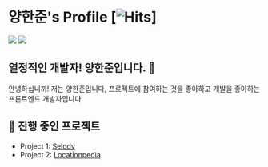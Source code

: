 # 양한준's Profile [![Hits](https://hits.seeyoufarm.com/api/count/incr/badge.svg?url=https%3A%2F%2Fgithub.com%2F97970z&count_bg=%2379C83D&title_bg=%23555555&icon=&icon_color=%23E7E7E7&title=hits&edge_flat=false)]
<a href="https://mail.google.com/mail/u/0/#inbox?compose=CllgCHrjmXCxqgGChbVHQfWMKLPvzdvKxhgGdprMKfdMPZkWtJXgCrGCnqfKdDXMRPSjbPpwbkg" target="_blank"><img src="https://img.shields.io/badge/GMAIL-FFFFFF?style=for-the-badge&logo=gmail&logoColor=red"/></a>
<a href="https://kmong.com/gig/411092" target="_blank"><img src="https://img.shields.io/badge/Portfolio-FFFFFF?style=for-the-badge&logo=readthedocs&logoColor=blue"/></a>
            

## 열정적인 개발자! 양한준입니다. 👋

안녕하십니까! 저는 양한준입니다, 프로젝트에 참여하는 것을 좋아하고 개발을 좋아하는 프론트엔드 개발자입니다.

## 🔭 진행 중인 프로젝트

- Project 1: [Selody](https://github.com/Selody-project)
- Project 2: [Locationpedia](https://github.com/97970z/Locationpedia)

